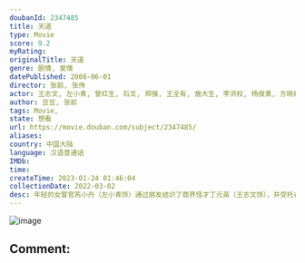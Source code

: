 ```yaml
---
doubanId: 2347485
title: 天道
type: Movie
score: 9.2
myRating: 
originalTitle: 天道
genre: 剧情, 爱情
datePublished: 2008-06-01
director: 张前, 张伟
actor: 王志文, 左小青, 曾红生, 石爻, 郑强, 王全有, 施大生, 李洪权, 杨俊勇, 方晓莉, 赵会南, 张伟, 张红宇, 潘小龙, 蕴衡, 赵淑珍, 姚金飞, 左金珠, 江水, 马源, 陈志龙, 邹笨笨, 苏萌, 薛勇, 徐仕龙, 陈韬, 邱云鹤
author: 豆豆, 张前
tags: Movie, 
state: 想看
url: https://movie.douban.com/subject/2347485/
aliases: 
country: 中国大陆
language: 汉语普通话
IMDb: 
time: 
createTime: 2023-01-24 01:46:04
collectionDate: 2022-03-02
desc: 年轻的女警官芮小丹（左小青饰）通过朋友结识了商界怪才丁元英（王志文饰），并受托在古城照料丁元英的生活。丁元英异于常人的性格和让人瞠目结舌的才华深深吸引着芮小丹。借由对音乐的共同热爱和制备音箱的契...
---
```


![image](p2374798402.jpg)

Comment: 
---

